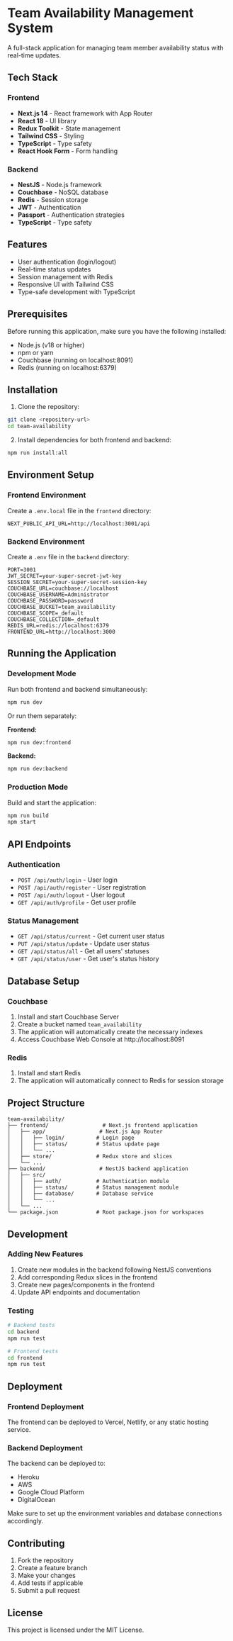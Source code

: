 # Team Availability Management System

A full-stack application for managing team member availability status with real-time updates.

## Tech Stack

### Frontend
- **Next.js 14** - React framework with App Router
- **React 18** - UI library
- **Redux Toolkit** - State management
- **Tailwind CSS** - Styling
- **TypeScript** - Type safety
- **React Hook Form** - Form handling

### Backend
- **NestJS** - Node.js framework
- **Couchbase** - NoSQL database
- **Redis** - Session storage
- **JWT** - Authentication
- **Passport** - Authentication strategies
- **TypeScript** - Type safety

## Features

- User authentication (login/logout)
- Real-time status updates
- Session management with Redis
- Responsive UI with Tailwind CSS
- Type-safe development with TypeScript

## Prerequisites

Before running this application, make sure you have the following installed:

- Node.js (v18 or higher)
- npm or yarn
- Couchbase (running on localhost:8091)
- Redis (running on localhost:6379)

## Installation

1. Clone the repository:
```bash
git clone <repository-url>
cd team-availability
```

2. Install dependencies for both frontend and backend:
```bash
npm run install:all
```

## Environment Setup

### Frontend Environment
Create a `.env.local` file in the `frontend` directory:
```env
NEXT_PUBLIC_API_URL=http://localhost:3001/api
```

### Backend Environment
Create a `.env` file in the `backend` directory:
```env
PORT=3001
JWT_SECRET=your-super-secret-jwt-key
SESSION_SECRET=your-super-secret-session-key
COUCHBASE_URL=couchbase://localhost
COUCHBASE_USERNAME=Administrator
COUCHBASE_PASSWORD=password
COUCHBASE_BUCKET=team_availability
COUCHBASE_SCOPE=_default
COUCHBASE_COLLECTION=_default
REDIS_URL=redis://localhost:6379
FRONTEND_URL=http://localhost:3000
```

## Running the Application

### Development Mode
Run both frontend and backend simultaneously:
```bash
npm run dev
```

Or run them separately:

**Frontend:**
```bash
npm run dev:frontend
```

**Backend:**
```bash
npm run dev:backend
```

### Production Mode
Build and start the application:
```bash
npm run build
npm start
```

## API Endpoints

### Authentication
- `POST /api/auth/login` - User login
- `POST /api/auth/register` - User registration
- `POST /api/auth/logout` - User logout
- `GET /api/auth/profile` - Get user profile

### Status Management
- `GET /api/status/current` - Get current user status
- `PUT /api/status/update` - Update user status
- `GET /api/status/all` - Get all users' statuses
- `GET /api/status/user` - Get user's status history

## Database Setup

### Couchbase
1. Install and start Couchbase Server
2. Create a bucket named `team_availability`
3. The application will automatically create the necessary indexes
4. Access Couchbase Web Console at http://localhost:8091

### Redis
1. Install and start Redis
2. The application will automatically connect to Redis for session storage

## Project Structure

```
team-availability/
├── frontend/                 # Next.js frontend application
│   ├── app/                 # Next.js App Router
│   │   ├── login/          # Login page
│   │   ├── status/         # Status update page
│   │   └── ...
│   ├── store/              # Redux store and slices
│   └── ...
├── backend/                 # NestJS backend application
│   ├── src/
│   │   ├── auth/           # Authentication module
│   │   ├── status/         # Status management module
│   │   ├── database/       # Database service
│   │   └── ...
│   └── ...
└── package.json            # Root package.json for workspaces
```

## Development

### Adding New Features
1. Create new modules in the backend following NestJS conventions
2. Add corresponding Redux slices in the frontend
3. Create new pages/components in the frontend
4. Update API endpoints and documentation

### Testing
```bash
# Backend tests
cd backend
npm run test

# Frontend tests
cd frontend
npm run test
```

## Deployment

### Frontend Deployment
The frontend can be deployed to Vercel, Netlify, or any static hosting service.

### Backend Deployment
The backend can be deployed to:
- Heroku
- AWS
- Google Cloud Platform
- DigitalOcean

Make sure to set up the environment variables and database connections accordingly.

## Contributing

1. Fork the repository
2. Create a feature branch
3. Make your changes
4. Add tests if applicable
5. Submit a pull request

## License

This project is licensed under the MIT License.
